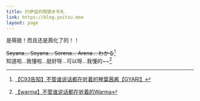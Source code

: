 ```yaml
---
title: 约伊兹的萌狼乡手札
link: https://blog.yoitsu.moe
layout: page
---
```


是萌狼！而且还是茜化了的！！

~~Seyana... Soyana... Sorena... Arena... わかる~~[^1]  
知道啦...我懂啦...挺好呀...可以呀...我懂的~~[^2]

[^1]: [【C93告知】不管谁说话都在听着的琴葉茜酱【GYARI】](https://www.bilibili.com/video/av17699810)
[^2]: [【warma】不管谁说话都在听着的Warma](https://www.bilibili.com/video/av24099857)